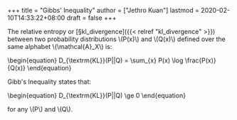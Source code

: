 +++
title = "Gibbs' Inequality"
author = ["Jethro Kuan"]
lastmod = 2020-02-10T14:33:22+08:00
draft = false
+++

The relative entropy or [§kl\_divergence]({{< relref "kl_divergence" >}}) between two probability
distributions \\(P(x)\\) and \\(Q(x)\\) defined over the same alphabet
\\(\mathcal{A}\_X\\) is:

\begin{equation}
  D\_{\textrm{KL}}(P||Q) = \sum\_{x} P(x) \log \frac{P(x)}{Q(x)}
\end{equation}

Gibb's Inequality states that:

\begin{equation}
  D\_{\textrm{KL}}(P||Q) \ge 0
\end{equation}

for any \\(P\\) and \\(Q\\).
